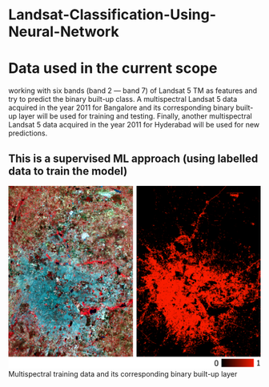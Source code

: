# Landsat-Classification-Using-Neural-Network

# Data used in the current scope

working with six bands (band 2 — band 7) of Landsat 5 TM as features and try to predict the binary built-up class. A multispectral Landsat 5 data acquired in the year 2011 for Bangalore and its corresponding binary built-up layer will be used for training and testing. Finally, another multispectral Landsat 5 data acquired in the year 2011 for Hyderabad will be used for new predictions.

##  This is a supervised ML approach (using labelled data to train the model)
!['Multispectral training data and its corresponding binary built-up layer'](imag1.png)
Multispectral training data and its corresponding binary built-up layer
